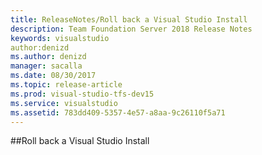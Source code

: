 ```yaml
---
title: ReleaseNotes/Roll back a Visual Studio Install
description: Team Foundation Server 2018 Release Notes
keywords: visualstudio
author:denizd
ms.author: denizd
manager: sacalla
ms.date: 08/30/2017
ms.topic: release-article
ms.prod: visual-studio-tfs-dev15
ms.service: visualstudio
ms.assetid: 783dd409-5357-4e57-a8aa-9c26110f5a71
---
```


##Roll back a Visual Studio Install
